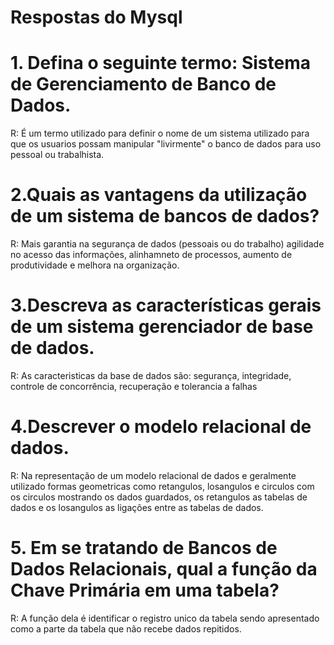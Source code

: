 <h1> Respostas do Mysql</h1>

# 1. Defina o seguinte termo: Sistema de Gerenciamento de Banco de Dados.
R: É um termo utilizado para definir o nome de um sistema utilizado para
que os usuarios possam manipular "livirmente" o banco de dados para uso
pessoal ou trabalhista.

# 2.Quais as vantagens da utilização de um sistema de bancos de dados?
R: Mais garantia na segurança de dados (pessoais ou do trabalho) agilidade
no acesso das informações, alinhamneto de processos, aumento de
produtividade e melhora na organização.

# 3.Descreva as características gerais de um sistema gerenciador de base de dados.
R: As caracteristicas da base de dados são: segurança, integridade, controle de concorrência,
recuperação e tolerancia a falhas

# 4.Descrever o modelo relacional de dados.
R: Na representação de um modelo relacional de dados e geralmente utilizado formas geometricas
como retangulos, losangulos e circulos com os circulos mostrando os dados guardados, os retangulos
as tabelas de dados e os losangulos as ligações entre as tabelas de dados.

# 5. Em se tratando de Bancos de Dados Relacionais, qual a função da Chave Primária em uma tabela?
R: A função dela é identificar o registro unico da tabela sendo apresentado como a parte da tabela que
não recebe dados repitidos.